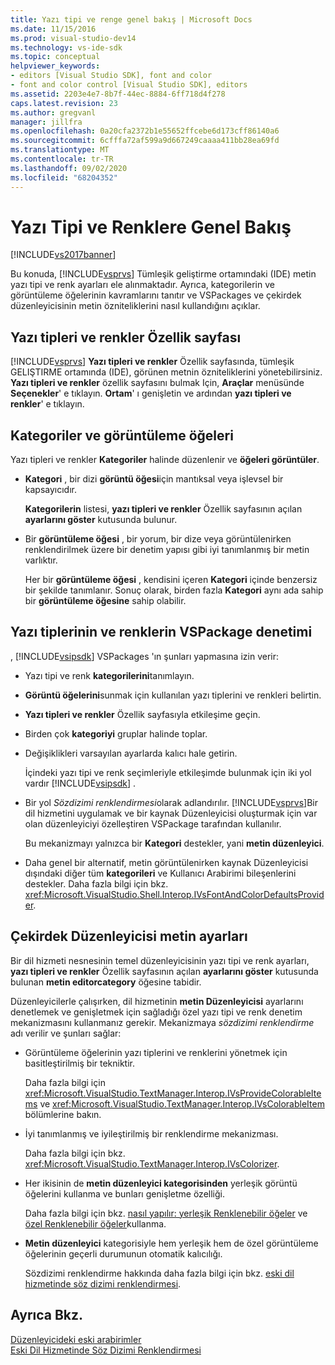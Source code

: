 ```yaml
---
title: Yazı tipi ve renge genel bakış | Microsoft Docs
ms.date: 11/15/2016
ms.prod: visual-studio-dev14
ms.technology: vs-ide-sdk
ms.topic: conceptual
helpviewer_keywords:
- editors [Visual Studio SDK], font and color
- font and color control [Visual Studio SDK], editors
ms.assetid: 2203e4e7-8b7f-44ec-8884-6ff718d4f278
caps.latest.revision: 23
ms.author: gregvanl
manager: jillfra
ms.openlocfilehash: 0a20cfa2372b1e55652ffcebe6d173cff86140a6
ms.sourcegitcommit: 6cfffa72af599a9d667249caaaa411bb28ea69fd
ms.translationtype: MT
ms.contentlocale: tr-TR
ms.lasthandoff: 09/02/2020
ms.locfileid: "68204352"
---
```

# <a name="font-and-color-overview"></a>Yazı Tipi ve Renklere Genel Bakış
[!INCLUDE[vs2017banner](../includes/vs2017banner.md)]

Bu konuda, [!INCLUDE[vsprvs](../includes/vsprvs-md.md)] Tümleşik geliştirme ortamındaki (IDE) metin yazı tipi ve renk ayarları ele alınmaktadır. Ayrıca, kategorilerin ve görüntüleme öğelerinin kavramlarını tanıtır ve VSPackages ve çekirdek düzenleyicisinin metin özniteliklerini nasıl kullandığını açıklar.  
  
## <a name="the-fonts-and-colors-property-page"></a>Yazı tipleri ve renkler Özellik sayfası  
 [!INCLUDE[vsprvs](../includes/vsprvs-md.md)] **Yazı tipleri ve renkler** Özellik sayfasında, tümleşik GELIŞTIRME ortamında (IDE), görünen metnin özniteliklerini yönetebilirsiniz. **Yazı tipleri ve renkler** özellik sayfasını bulmak Için, **Araçlar** menüsünde **Seçenekler**' e tıklayın. **Ortam**' ı genişletin ve ardından **yazı tipleri ve renkler**' e tıklayın.  
  
## <a name="categories-and-display-items"></a>Kategoriler ve görüntüleme öğeleri  
 Yazı tipleri ve renkler **Kategoriler** halinde düzenlenir ve **öğeleri görüntüler**.  
  
- **Kategori** , bir dizi **görüntü öğesi**için mantıksal veya işlevsel bir kapsayıcıdır.  
  
   **Kategorilerin** listesi, **yazı tipleri ve renkler** Özellik sayfasının açılan **ayarlarını göster** kutusunda bulunur.  
  
- Bir **görüntüleme öğesi** , bir yorum, bir dize veya görüntülenirken renklendirilmek üzere bir denetim yapısı gibi iyi tanımlanmış bir metin varlıktır.  
  
  Her bir **görüntüleme öğesi** , kendisini içeren **Kategori** içinde benzersiz bir şekilde tanımlanır. Sonuç olarak, birden fazla **Kategori** aynı ada sahip bir **görüntüleme öğesine** sahip olabilir.  
  
## <a name="vspackage-control-of-fonts-and-colors"></a>Yazı tiplerinin ve renklerin VSPackage denetimi  
 , [!INCLUDE[vsipsdk](../includes/vsipsdk-md.md)] VSPackages 'ın şunları yapmasına izin verir:  
  
- Yazı tipi ve renk **kategorilerini**tanımlayın.  
  
- **Görüntü öğelerini**sunmak için kullanılan yazı tiplerini ve renkleri belirtin.  
  
- **Yazı tipleri ve renkler** Özellik sayfasıyla etkileşime geçin.  
  
- Birden çok **kategoriyi** gruplar halinde toplar.  
  
- Değişiklikleri varsayılan ayarlarda kalıcı hale getirin.  
  
  İçindeki yazı tipi ve renk seçimleriyle etkileşimde bulunmak için iki yol vardır [!INCLUDE[vsipsdk](../includes/vsipsdk-md.md)] .  
  
- Bir yol *Sözdizimi renklendirmesi*olarak adlandırılır. [!INCLUDE[vsprvs](../includes/vsprvs-md.md)]Bir dil hizmetini uygulamak ve bir kaynak Düzenleyicisi oluşturmak için var olan düzenleyiciyi özelleştiren VSPackage tarafından kullanılır.  
  
   Bu mekanizmayı yalnızca bir **Kategori** destekler, yani **metin düzenleyici**.  
  
- Daha genel bir alternatif, metin görüntülenirken kaynak Düzenleyicisi dışındaki diğer tüm **kategorileri** ve Kullanıcı Arabirimi bileşenlerini destekler. Daha fazla bilgi için bkz. <xref:Microsoft.VisualStudio.Shell.Interop.IVsFontAndColorDefaultsProvider>.  
  
## <a name="core-editor-text-settings"></a>Çekirdek Düzenleyicisi metin ayarları  
 Bir dil hizmeti nesnesinin temel düzenleyicisinin yazı tipi ve renk ayarları, **yazı tipleri ve renkler** Özellik sayfasının açılan **ayarlarını göster** kutusunda bulunan **metin editorcategory** öğesine tabidir.  
  
 Düzenleyicilerle çalışırken, dil hizmetinin **metin Düzenleyicisi** ayarlarını denetlemek ve genişletmek için sağladığı özel yazı tipi ve renk denetim mekanizmasını kullanmanız gerekir. Mekanizmaya *sözdizimi renklendirme* adı verilir ve şunları sağlar:  
  
- Görüntüleme öğelerinin yazı tiplerini ve renklerini yönetmek için basitleştirilmiş bir tekniktir.  
  
   Daha fazla bilgi için <xref:Microsoft.VisualStudio.TextManager.Interop.IVsProvideColorableItems> ve <xref:Microsoft.VisualStudio.TextManager.Interop.IVsColorableItem> bölümlerine bakın.  
  
- İyi tanımlanmış ve iyileştirilmiş bir renklendirme mekanizması.  
  
   Daha fazla bilgi için bkz. <xref:Microsoft.VisualStudio.TextManager.Interop.IVsColorizer>.  
  
- Her ikisinin de **metin düzenleyici kategorisinden** yerleşik görüntü öğelerini kullanma ve bunları genişletme özelliği.  
  
   Daha fazla bilgi için bkz. [nasıl yapılır: yerleşik Renklenebilir öğeler](../extensibility/internals/how-to-use-built-in-colorable-items.md) ve [özel Renklenebilir öğeler](../extensibility/internals/custom-colorable-items.md)kullanma.  
  
- **Metin düzenleyici** kategorisiyle hem yerleşik hem de özel görüntüleme öğelerinin geçerli durumunun otomatik kalıcılığı.  
  
  Sözdizimi renklendirme hakkında daha fazla bilgi için bkz. [eski dil hizmetinde söz dizimi renklendirmesi](../extensibility/internals/syntax-coloring-in-a-legacy-language-service.md).  
  
## <a name="see-also"></a>Ayrıca Bkz.  
 [Düzenleyicideki eski arabirimler](../extensibility/legacy-interfaces-in-the-editor.md)   
 [Eski Dil Hizmetinde Söz Dizimi Renklendirmesi](../extensibility/internals/syntax-coloring-in-a-legacy-language-service.md)
